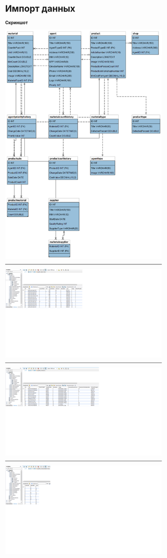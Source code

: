 # Импорт данных

**Скриншот**

![alt text](02ip185_ER.png "Диаграмма базы данных")

---

![alt text](material.jpg "Таблица material")

---

![alt text](product.jpg "Таблица product")

---

![alt text](productmaterial.jpg "Таблица productmaterial")